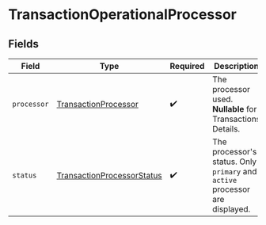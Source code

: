 # TransactionOperationalProcessor


## Fields

| Field                                                                           | Type                                                                            | Required                                                                        | Description                                                                     | Example                                                                         |
| ------------------------------------------------------------------------------- | ------------------------------------------------------------------------------- | ------------------------------------------------------------------------------- | ------------------------------------------------------------------------------- | ------------------------------------------------------------------------------- |
| `processor`                                                                     | [TransactionProcessor](../../models/shared/transactionprocessor.md)             | :heavy_check_mark:                                                              | The processor used. **Nullable** for Transactions Details.                      | adyen_gateway                                                                   |
| `status`                                                                        | [TransactionProcessorStatus](../../models/shared/transactionprocessorstatus.md) | :heavy_check_mark:                                                              | The processor's status. Only `primary` and `active` processor are displayed.    | primary                                                                         |